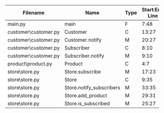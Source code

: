 
| Filename | Name | Type | Start:End Line | Complexity | Clasification |
| -------- | ---- | ---- | -------------- | ---------- | ------------- |
| main.py | main | F | 7:48 | 10 | B |
| customer\customer.py | Customer | C | 13:27 | 4 | A |
| customer\customer.py | Customer.notify | M | 20:27 | 3 | A |
| customer\customer.py | Subscriber | C | 8:10 | 2 | A |
| customer\customer.py | Subscriber.notify | M | 9:10 | 1 | A |
| product\product.py | Product | C | 4:7 | 1 | A |
| store\store.py | Store.subscribe | M | 17:23 | 3 | A |
| store\store.py | Store | C | 9:35 | 3 | A |
| store\store.py | Store.notify_subscribers | M | 33:35 | 2 | A |
| store\store.py | Store.add_product | M | 29:31 | 1 | A |
| store\store.py | Store.is_subscribed | M | 25:27 | 1 | A |

